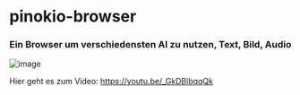 # pinokio-browser
### Ein Browser um verschiedensten AI zu nutzen, Text, Bild, Audio


![image](https://github.com/ogerly/pinokio-browser/assets/1324583/b2b67327-498d-4ca4-a277-6a5ad6891192)

Hier geht es zum Video: https://youtu.be/_GkDBlbqqQk
